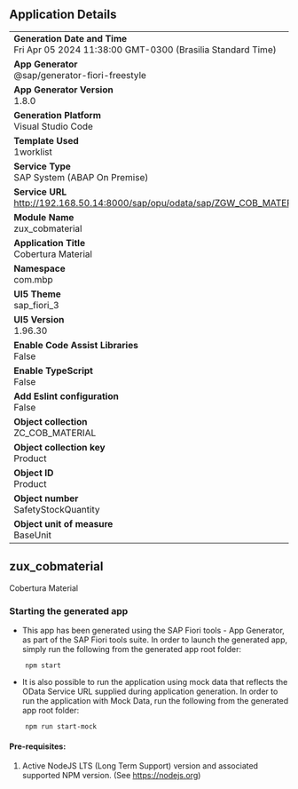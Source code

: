 ## Application Details
|               |
| ------------- |
|**Generation Date and Time**<br>Fri Apr 05 2024 11:38:00 GMT-0300 (Brasilia Standard Time)|
|**App Generator**<br>@sap/generator-fiori-freestyle|
|**App Generator Version**<br>1.8.0|
|**Generation Platform**<br>Visual Studio Code|
|**Template Used**<br>1worklist|
|**Service Type**<br>SAP System (ABAP On Premise)|
|**Service URL**<br>http://192.168.50.14:8000/sap/opu/odata/sap/ZGW_COB_MATERIAL_SRV
|**Module Name**<br>zux_cobmaterial|
|**Application Title**<br>Cobertura Material|
|**Namespace**<br>com.mbp|
|**UI5 Theme**<br>sap_fiori_3|
|**UI5 Version**<br>1.96.30|
|**Enable Code Assist Libraries**<br>False|
|**Enable TypeScript**<br>False|
|**Add Eslint configuration**<br>False|
|**Object collection**<br>ZC_COB_MATERIAL|
|**Object collection key**<br>Product|
|**Object ID**<br>Product|
|**Object number**<br>SafetyStockQuantity|
|**Object unit of measure**<br>BaseUnit|

## zux_cobmaterial

Cobertura Material

### Starting the generated app

-   This app has been generated using the SAP Fiori tools - App Generator, as part of the SAP Fiori tools suite.  In order to launch the generated app, simply run the following from the generated app root folder:

```
    npm start
```

- It is also possible to run the application using mock data that reflects the OData Service URL supplied during application generation.  In order to run the application with Mock Data, run the following from the generated app root folder:

```
    npm run start-mock
```

#### Pre-requisites:

1. Active NodeJS LTS (Long Term Support) version and associated supported NPM version.  (See https://nodejs.org)


